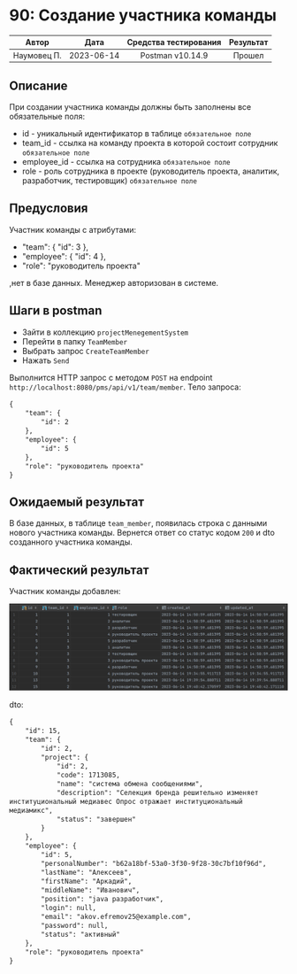 # 90: Создание участника команды

|    Автор    |    Дата    | Средства тестирования | Результат |
|:-----------:|:----------:|:---------------------:|:---------:|
| Наумовец П. | 2023-06-14 |   Postman v10.14.9    |  Прошел   |

## Описание

При создании участника команды должны быть заполнены все обязательные поля:

* id - уникальный идентификатор в таблице `обязательное поле`
* team_id - ссылка на команду проекта в которой состоит сотрудник `обязательное поле`
* employee_id - ссылка на сотрудника `обязательное поле`
* role - роль сотрудника в проекте (руководитель проекта, аналитик, разработчик, тестировщик) `обязательное поле`

## Предусловия

Участник команды с атрибутами:

* "team": {
  "id": 3
  },
* "employee": {
  "id": 4
  },
* "role": "руководитель проекта"

,нет в базе данных. Менеджер авторизован в системе.

## Шаги в postman

* Зайти в коллекцию `projectMenegementSystem`
* Перейти в папку `TeamMember`
* Выбрать запрос `CreateTeamMember`
* Нажать `Send`

Выполнится HTTP запрос с методом `POST` на endpoint `http://localhost:8080/pms/api/v1/team/member`. Тело запроса:

```
{
    "team": {
        "id": 2
    },
    "employee": {
        "id": 5
    },
    "role": "руководитель проекта"
}
```

## Ожидаемый результат

В базе данных, в таблице `team_member`, появилась строка с данными нового участника команды. Вернется ответ со статус 
кодом `200` и dto созданного участника команды.

## Фактический результат

Участник команды добавлен:

![Image alt](https://github.com/PavelNaymovets/project_management_system/blob/develop/doc/test-case/screenshot/team%20member/teamMember_create.PNG)

dto:

```
{
    "id": 15,
    "team": {
        "id": 2,
        "project": {
            "id": 2,
            "code": 1713085,
            "name": "система обмена сообщениями",
            "description": "Селекция бренда решительно изменяет институциональный медиавес Опрос отражает институциональный медиамикс",
            "status": "завершен"
        }
    },
    "employee": {
        "id": 5,
        "personalNumber": "b62a18bf-53a0-3f30-9f28-30c7bf10f96d",
        "lastName": "Алексеев",
        "firstName": "Аркадий",
        "middleName": "Иванович",
        "position": "java разработчик",
        "login": null,
        "email": "akov.efremov25@example.com",
        "password": null,
        "status": "активный"
    },
    "role": "руководитель проекта"
}
```